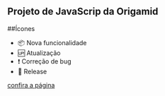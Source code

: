 ## Projeto de JavaScrip da Origamid

##Ícones

- :package: Nova funcionalidade
- :up: Atualização
- :exclamation: Correção de bug
- :checkered_flag: Release

[confira a página](https://tiagobarbosa88.github.io/Projeto1-JavaScript-Origamid/index.html)
